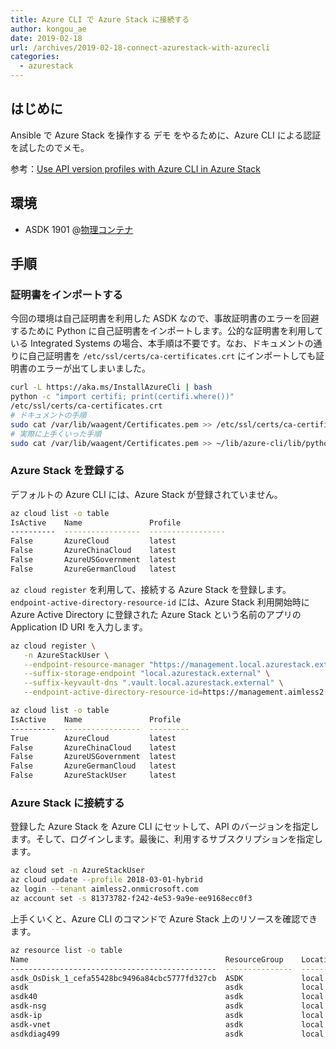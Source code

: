```yaml
---
title: Azure CLI で Azure Stack に接続する
author: kongou_ae
date: 2019-02-18
url: /archives/2019-02-18-connect-azurestack-with-azurecli
categories:
  - azurestack
---
```


## はじめに

Ansible で Azure Stack を操作する デモ をやるために、Azure CLI による認証を試したのでメモ。

参考：[Use API version profiles with Azure CLI in Azure Stack](https://docs.microsoft.com/en-us/azure/azure-stack/user/azure-stack-version-profiles-azurecli2)

## 環境

- ASDK 1901 @[物理コンテナ](https://thinkit.co.jp/article/13243)

## 手順

### 証明書をインポートする

今回の環境は自己証明書を利用した ASDK なので、事故証明書のエラーを回避するために Python に自己証明書をインポートします。公的な証明書を利用している Integrated Systems の場合、本手順は不要です。なお、ドキュメントの通りに自己証明書を `/etc/ssl/certs/ca-certificates.crt` にインポートしても証明書のエラーが出てしまいました。

```bash
curl -L https://aka.ms/InstallAzureCli | bash
python -c "import certifi; print(certifi.where())"
/etc/ssl/certs/ca-certificates.crt
# ドキュメントの手順
sudo cat /var/lib/waagent/Certificates.pem >> /etc/ssl/certs/ca-certificates.crt
# 実際に上手くいった手順
sudo cat /var/lib/waagent/Certificates.pem >> ~/lib/azure-cli/lib/python3.6/site-packages/certifi/cacert.pem
```

### Azure Stack を登録する

デフォルトの Azure CLI には、Azure Stack が登録されていません。

```bash
az cloud list -o table
IsActive    Name               Profile
----------  -----------------  -----------------
False       AzureCloud         latest
False       AzureChinaCloud    latest
False       AzureUSGovernment  latest
False       AzureGermanCloud   latest
```

`az cloud register` を利用して、接続する Azure Stack を登録します。`endpoint-active-directory-resource-id` には、Azure Stack 利用開始時に Azure Active Directory に登録された Azure Stack という名前のアプリの Application ID URI を入力します。

```bash
az cloud register \
   -n AzureStackUser \
   --endpoint-resource-manager "https://management.local.azurestack.external" \
   --suffix-storage-endpoint "local.azurestack.external" \
   --suffix-keyvault-dns ".vault.local.azurestack.external" \
   --endpoint-active-directory-resource-id=https://management.aimless2.onmicrosoft.com/030cc6be-c4ec-4715-8dfc-767f169d5945

az cloud list -o table
IsActive    Name               Profile
----------  -----------------  ---------
True        AzureCloud         latest
False       AzureChinaCloud    latest
False       AzureUSGovernment  latest
False       AzureGermanCloud   latest
False       AzureStackUser     latest
```

### Azure Stack に接続する

登録した Azure Stack を Azure CLI にセットして、API のバージョンを指定します。そして、ログインします。最後に、利用するサブスクリプションを指定します。

```bash
az cloud set -n AzureStackUser
az cloud update --profile 2018-03-01-hybrid
az login --tenant aimless2.onmicrosoft.com
az account set -s 81373782-f242-4e53-9a9e-ee9168ecc0f3
```

上手くいくと、Azure CLI のコマンドで Azure Stack 上のリソースを確認できます。

```bash
az resource list -o table
Name                                            ResourceGroup    Location    Type                                     Status
----------------------------------------------  ---------------  ----------  ---------------------------------------  --------
asdk_OsDisk_1_cefa55428bc9496a84cbc5777fd327cb  ASDK             local       Microsoft.Compute/disks
asdk                                            asdk             local       Microsoft.Compute/virtualMachines
asdk40                                          asdk             local       Microsoft.Network/networkInterfaces
asdk-nsg                                        asdk             local       Microsoft.Network/networkSecurityGroups
asdk-ip                                         asdk             local       Microsoft.Network/publicIpAddresses
asdk-vnet                                       asdk             local       Microsoft.Network/virtualNetworks
asdkdiag499                                     asdk             local       Microsoft.Storage/storageaccounts
```
